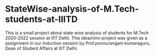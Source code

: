 # StateWise-analysis-of-M.Tech-students-at-IIITD

This is a small project about state wise analysis of students for M.Tech 2020-2022 session at IIIT Delhi. This idea/mini-project was given as a assignment in our Induction session by Prof.ponnurangam kumaraguru, Dean of Student Affairs at IIIT Delhi.
